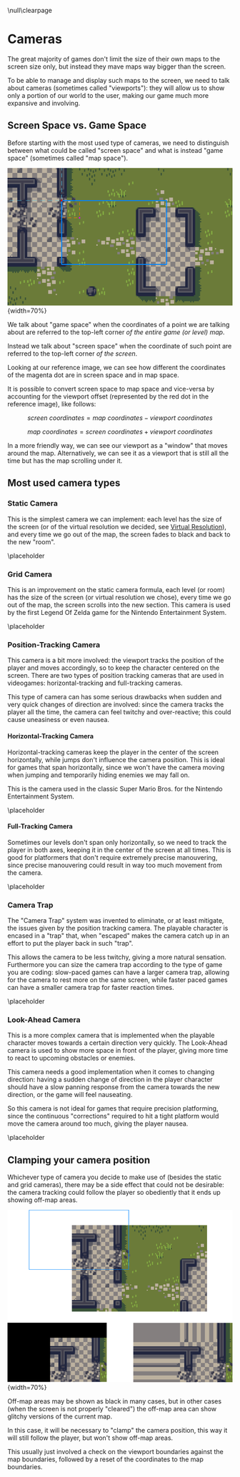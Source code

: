 \null\clearpage

Cameras
=========

The great majority of games don't limit the size of their own maps to the screen size only, but instead they mave maps way bigger than the screen.

To be able to manage and display such maps to the screen, we need to talk about cameras (sometimes called "viewports"): they will allow us to show only a portion of our world to the user, making our game much more expansive and involving.

Screen Space vs. Game Space
----------------------------

Before starting with the most used type of cameras, we need to distinguish between what could be called "screen space" and what is instead "game space" (sometimes called "map space").

![Reference Image for Screen Space and Game Space[^jawbreaker]](./images/camera/screenspace.png){width=70%}

We talk about "game space" when the coordinates of a point we are talking about are referred to the top-left corner *of the entire game (or level) map*.

Instead we talk about "screen space" when the coordinate of such point are referred to the top-left corner *of the screen*.

Looking at our reference image, we can see how different the coordinates of the magenta dot are in screen space and in map space.

It is possible to convert screen space to map space and vice-versa by accounting for the viewport offset (represented by the red dot in the reference image), like follows:

$$screen\ coordinates = map\ coordinates - viewport\ coordinates$$

$$map\ coordinates = screen\ coordinates + viewport\ coordinates$$

In a more friendly way, we can see our viewport as a "window" that moves around the map. Alternatively, we can see it as a viewport that is still all the time but has the map scrolling under it.

[^jawbreaker]: Jawbreaker tileset, listed as public domain at [https://adamatomic.itch.io/jawbreaker](https://adamatomic.itch.io/jawbreaker)

Most used camera types
----------------------

### Static Camera

This is the simplest camera we can implement: each level has the size of the screen (or of the virtual resolution we decided, see [Virtual Resolution](#VirtualRes)), and every time we go out of the map, the screen fades to black and back to the new "room".

\placeholder

<!-- TODO: Simplest: each room is screen-sized, exit a room and the room
gets switched, usually with a fade-to-black -->

### Grid Camera

This is an improvement on the static camera formula, each level (or room) has the size of the screen (or virtual resolution we chose), every time we go out of the map, the screen scrolls into the new section. This camera is used by the first Legend Of Zelda game for the Nintendo Entertainment System.

\placeholder

<!-- TODO: Variation on the static camera, where you scroll on exit (zelda 1 style) -->

### Position-Tracking Camera

This camera is a bit more involved: the viewport tracks the position of the player and moves accordingly, so to keep the character centered on the screen. There are two types of position tracking cameras that are used in videogames: horizontal-tracking and full-tracking cameras.

This type of camera can has some serious drawbacks when sudden and very quick changes of direction are involved: since the camera tracks the player all the time, the camera can feel twitchy and over-reactive; this could cause uneasiness or even nausea.

#### Horizontal-Tracking Camera

Horizontal-tracking cameras keep the player in the center of the screen horizontally, while jumps don't influence the camera position. This is ideal for games that span horizontally, since we won't have the camera moving when jumping and temporarily hiding enemies we may fall on.

This is the camera used in the classic Super Mario Bros. for the Nintendo Entertainment System.

\placeholder

#### Full-Tracking Camera

Sometimes our levels don't span only horizontally, so we need to track the player in both axes, keeping it in the center of the screen at all times. This is good for platformers that don't require extremely precise manouvering, since precise manouvering could result in way too much movement from the camera.

\placeholder

<!-- TODO: Talk about position tracking cameras, both horizontal-only and 2-axis, can be jarring -->

### Camera Trap

The "Camera Trap" system was invented to eliminate, or at least mitigate, the issues given by the position tracking camera. The playable character is encased in a "trap" that, when "escaped" makes the camera catch up in an effort to put the player back in such "trap".

This allows the camera to be less twitchy, giving a more natural sensation. Furthermore you can size the camera trap according to the type of game you are coding: slow-paced games can have a larger camera trap, allowing for the camera to rest more on the same screen, while faster paced games can have a smaller camera trap for faster reaction times.

\placeholder

<!-- TODO: Talk about camera traps, rectangular spaces where the character is "trapped inside",
as soon as the player "escapes the trap" the camera scrolls to "trap them again", this allows
for less jarring camera movement. Traps can be small for fast games (sonic) or larger for
slower ones -->

### Look-Ahead Camera

This is a more complex camera that is implemented when the playable character moves towards a certain direction very quickly. The Look-Ahead camera is used to show more space in front of the player, giving more time to react to upcoming obstacles or enemies.

This camera needs a good implementation when it comes to changing direction: having a sudden change of direction in the player character should have a slow panning response from the camera towards the new direction, or the game will feel nauseating.

So this camera is not ideal for games that require precision platforming, since the continuous "corrections" required to hit a tight platform would move the camera around too much, giving the player nausea.

\placeholder

<!-- TODO: Camera that gives more space in front of the character, allowing for better
reaction times, must be coded well on transitions (between opposite sides) or it can be
extremely confusing or nauseating -->

Clamping your camera position
-----------------------------

Whichever type of camera you decide to make use of (besides the static and grid cameras), there may be a side effect that could not be desirable: the camera tracking could follow the player so obediently that it ends up showing off-map areas.

![How the camera may end up showing off-map areas](./images/camera/offmap.png){width=70%}

Off-map areas may be shown as black in many cases, but in other cases (when the screen is not properly "cleared") the off-map area can show glitchy versions of the current map.

In this case, it will be necessary to "clamp" the camera position, this way it will still follow the player, but won't show off-map areas.

This usually just involved a check on the viewport boundaries against the map boundaries, followed by a reset of the coordinates to the map boundaries.
